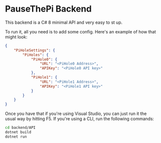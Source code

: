 # PauseThePi Backend

This backend is a C# 8 minimal API and very easy to st up.

To run it, all you need is to add some config. Here's an example of how that might look:

```json
{
	"PiHoleSettings": {
		"PiHoles": {
			"PiHole0": {
				"URL": "<PiHole0 Address>",
				"APIKey": "<PiHole0 API key>"
			},
			"PiHole1": {
				"URL": "<PiHole1 Address>",
				"APIKey": "<PiHole1 API key>"
			}
		}
	}
}
```

Once you have that if you're using Visual Studio, you can just run it the usual way by hitting F5. If you're using a CLI, run the following commands:

```bash
cd backend/API
dotnet build
dotnet run
```